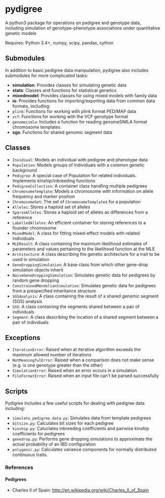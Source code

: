pydigree
========

A python3 package for operations on pedigree and genotype data, including simulation of genotype-phenotype associations under quantitative genetic models

Requires: Python 3.4+, numpy, scipy, pandas, cython

Submodules
-----
In addition to basic pedigree data manipulation, pydigree also includes submodules for more complicated tasks:
* __simulation__: Provides classes for simulating genetic data
* __stats__: Classes and functions for statistical genetics
 * __mixedmodel__: Provides classes for using mixed models with family data
* __io__: Provides functions for importing/exporting data from common data formats, including:
 * `plink`: Functions for working with plink format PED/MAP data
 * `vcf`: Functions for working with the VCF genotype format 
 * `genomesimla`: Includes a function for reading genomeSIMLA format chromosome templates
* __sgs__: Functions for shared genomic segment data

Classes
-----
* `Invidiual`: Models an individual with pedigree and phenotype data
* `Population`: Models groups of Individuals with a common genetic background
 * `Pedigree`: A special case of Population for related individuals. Implements kinship/inbreeding functions
* `PedigreeCollection`: A container class handling multiple pedigrees
* `ChromosomeTemplate`: Models a chromosome with information on allele frequency and marker position
* `ChromosomeSet`: The set of `ChromosomeTemplate`s for a population
* `Alleles`: Stores a haploid set of alleles
 * `SparseAlleles`: Stores a haploid set of alleles as differences from a reference
 * `LabelledAlleles`: An efficient container for storing references to a founder chromosome
* `MixedModel`: A class for fitting mixed-effect models with related individuals
 * `MLEResult`: A class containing the maximum likelihood estimates of parameters and 
 values pertaining to the likelihood function at the MLE
* `Architecture`: A class describing the genetic architecture for a trait to be used in simulation
* `GeneDroppingSimulation`: A base class from which other gene-drop simulation objects inherit
 * `NaiveGeneDroppingSimulation`: Simulates genetic data for pedigrees by random gene dropping
 * `ConstrainedMendelianSimulation`: Simulates genetic data for pedigrees from a prespecified inheritance structure
* `SGSAnalysis`: A class containing the result of a shared genomic segment (SGS) analysis
 * `SGS`: A class containing the segments shared between a pair of individuals
 * `Segment`: A class describing the location of a shared segment between a pair of individuals

Exceptions
-----
* `IterationError`: Raised when at iterative algorithm exceeds the maximum allowed number of iterations
* `NotMeaningfulError`: Raised when a comparison does not make sense (e.g. is one genotype greater than the other)
* `SimulationError`: Raised when an error occurs in a simulation
* `FileFormatError`: Raised when an input file can't be parsed successfully 

Scripts
-----
Pydigree includes a few useful scripts for dealing with pedigree data including:
* `simulate_pedigree_data.py`: Simulates data from template pedigrees
* `bitsize.py`: Calculates bit sizes for each pedigree
* `kinship.py`: Caluclates inbreeding coefficients and pairwise kinship coefficients for pedigrees
* `genedrop.py`: Performs gene dropping simulations to approximate the actual probability of an IBD configuration
* `polygenic.py`: Calculates variance components for normally distributed continuous traits.

### References 
#### Pedigrees
* Charles II of Spain: http://en.wikipedia.org/wiki/Charles_II_of_Spain
